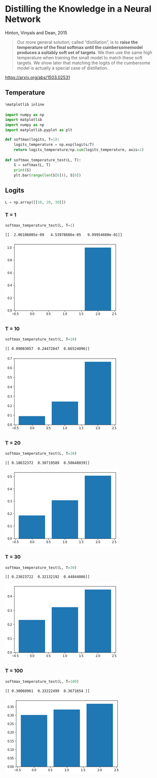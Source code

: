 
# Distilling the Knowledge in a Neural Network

Hinton, Vinyals and Dean, 2015

> Our more general solution, called “distillation”, is to **raise the temperature of the final softmax until the cumbersomemodel produces a suitably soft set of targets**. We then use the same high temperature when training the small model to match these soft targets. We show later that matching the logits of the cumbersome model is actually a special case of distillation.

https://arxiv.org/abs/1503.02531

## Temperature


```python
%matplotlib inline

import numpy as np
import matplotlib
import numpy as np
import matplotlib.pyplot as plt
```


```python
def softmax(logits, T=1):
    logits_temperature = np.exp(logits/T)
    return logits_temperature/np.sum(logits_temperature, axis=1)

def softmax_temperature_test(L, T):
    S = softmax(L, T)
    print(S)
    plt.bar(range(len(S[0])), S[0])
```

## Logits


```python
L = np.array([[10, 20, 30]])
```

### T = 1


```python
softmax_temperature_test(L, T=1)
```

    [[  2.06106005e-09   4.53978686e-05   9.99954600e-01]]



![png](images/output_7_1.png)


### T = 10


```python
softmax_temperature_test(L, T=10)
```

    [[ 0.09003057  0.24472847  0.66524096]]



![png](images/output_9_1.png)


### T = 20


```python
softmax_temperature_test(L, T=20)
```

    [[ 0.18632372  0.30719589  0.50648039]]



![png](images/output_11_1.png)


### T = 30


```python
softmax_temperature_test(L, T=30)
```

    [[ 0.23023722  0.32132192  0.44844086]]



![png](images/output_13_1.png)


### T = 100


```python
softmax_temperature_test(L, T=100)
```

    [[ 0.30060961  0.33222499  0.3671654 ]]



![png](images/output_15_1.png)

